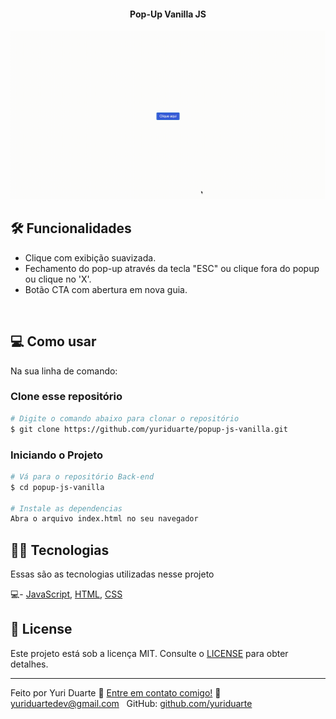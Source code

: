 <h4 align="center"> 
	Pop-Up Vanilla JS
</h4>

<p align="center">
  <img alt="Popup Desktop" src="https://github.com/yuriduarte/popup-js-vanilla/blob/master/.github/3.gif">	
</p>

## 🛠 Funcionalidades
  - Clique com exibição suavizada.
  - Fechamento do pop-up através da tecla "ESC" ou clique fora do popup ou clique no 'X'.
  - Botão CTA com abertura em nova guia.

<br>

## 💻 Como usar

Na sua linha de comando:

### Clone esse repositório
```bash
# Digite o comando abaixo para clonar o repositório
$ git clone https://github.com/yuriduarte/popup-js-vanilla.git
```

### Iniciando o Projeto

```bash
# Vá para o repositório Back-end
$ cd popup-js-vanilla

# Instale as dependencias
Abra o arquivo index.html no seu navegador
```

## 👨‍💻 Tecnologias

Essas são as tecnologias utilizadas nesse projeto

💻- [JavaScript](https://developer.mozilla.org/pt-BR/docs/Web/JavaScript), [HTML](https://developer.mozilla.org/pt-BR/docs/Aprender/Getting_started_with_the_web/HTML_basico), [CSS](https://developer.mozilla.org/pt-BR/docs/Web/CSS)

## 📝 License

Este projeto está sob a licença MIT. Consulte o [LICENSE](LICENSE.md) para obter detalhes.

---

Feito por Yuri Duarte :wave: [Entre em contato comigo!](https://www.linkedin.com/in/yuri-duarte/)
:email: [yuriduartedev@gmail.com](mailto:yuriduartedev@gmail.com) &nbsp;
GitHub: [github.com/yuriduarte](https://github.com/yuriduarte) &nbsp;


